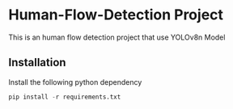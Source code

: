 # Human-Flow-Detection Project

This is an human flow detection project that use YOLOv8n Model

## Installation

Install the following python dependency

```python
pip install -r requirements.txt
```
